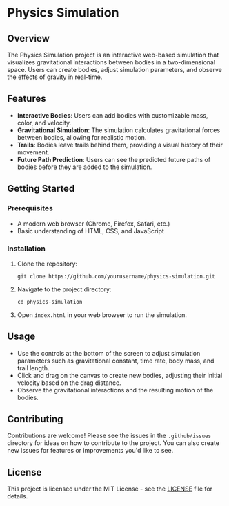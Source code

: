 # Physics Simulation

## Overview
The Physics Simulation project is an interactive web-based simulation that visualizes gravitational interactions between bodies in a two-dimensional space. Users can create bodies, adjust simulation parameters, and observe the effects of gravity in real-time.

## Features
- **Interactive Bodies**: Users can add bodies with customizable mass, color, and velocity.
- **Gravitational Simulation**: The simulation calculates gravitational forces between bodies, allowing for realistic motion.
- **Trails**: Bodies leave trails behind them, providing a visual history of their movement.
- **Future Path Prediction**: Users can see the predicted future paths of bodies before they are added to the simulation.

## Getting Started

### Prerequisites
- A modern web browser (Chrome, Firefox, Safari, etc.)
- Basic understanding of HTML, CSS, and JavaScript

### Installation
1. Clone the repository:
   ```
   git clone https://github.com/yourusername/physics-simulation.git
   ```
2. Navigate to the project directory:
   ```
   cd physics-simulation
   ```
3. Open `index.html` in your web browser to run the simulation.

## Usage
- Use the controls at the bottom of the screen to adjust simulation parameters such as gravitational constant, time rate, body mass, and trail length.
- Click and drag on the canvas to create new bodies, adjusting their initial velocity based on the drag distance.
- Observe the gravitational interactions and the resulting motion of the bodies.

## Contributing
Contributions are welcome! Please see the issues in the `.github/issues` directory for ideas on how to contribute to the project. You can also create new issues for features or improvements you'd like to see.

## License
This project is licensed under the MIT License - see the [LICENSE](LICENSE) file for details.
